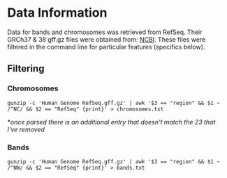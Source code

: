 # Data Information

Data for bands and chromosomes was retrieved from RefSeq. Their GRCh37 & 38 gff.gz files were obtained from: [NCBI](https://www.ncbi.nlm.nih.gov/projects/genome/guide/human/index.shtml). These files were filtered in the command line for particular features (specifics below).

## Filtering

### Chromosomes

```shell
gunzip -c 'Human Genome RefSeq.gff.gz' | awk '$3 == "region" && $1 ~ /^NC/ && $2 == "RefSeq" {print}' > chromosomes.txt
```

**once parsed there is an additional entry that doesn't match the 23 that I've removed*

### Bands

```shell
gunzip -c 'Human Genome RefSeq.gff.gz' | awk '$3 == "region" && $1 ~ /^NW/ && $2 == "RefSeq" {print}' > bands.txt
```
